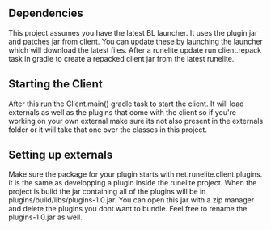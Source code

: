 ## Dependencies
This project assumes you have the latest BL launcher. It uses the plugin jar and patches jar from client. You can update these by launching the launcher which will download the latest files. After a runelite update run client.repack task in gradle to create a repacked client jar from the latest runelite. 

## Starting the Client
After this run the Client.main() gradle task to start the client. It will load externals as well as the plugins that come with the client so if you're working on your own external make sure its not also present in the externals folder or it will take that one over the classes in this project.

## Setting up externals
Make sure the package for your plugin starts with net.runelite.client.plugins. it is the same as developping a plugin inside the runelite project. When the project is build the jar containing all of the plugins will be in plugins/build/libs/plugins-1.0.jar. You can open this jar with a zip manager and delete the plugins you dont want to bundle. Feel free to rename the plugins-1.0.jar as well.
